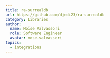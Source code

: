 ```yaml
---
title: ra-surrealdb
url: https://github.com/djedi23/ra-surrealdb
category: Libraries
author:
  name: Moïse Valvassori
  role: Software Engineer
  avatar: mose-valvassori
topics:
  - integrations
---
```


